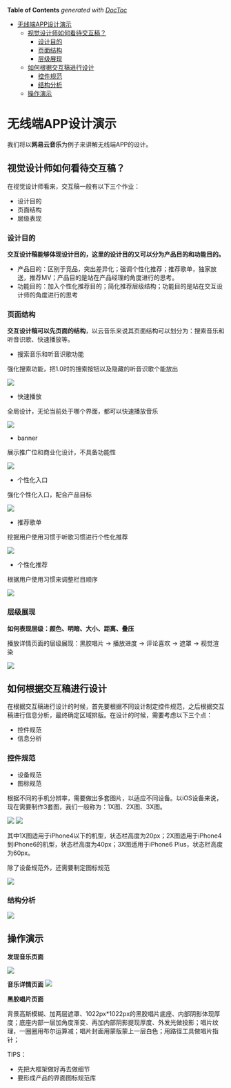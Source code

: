 <!-- START doctoc generated TOC please keep comment here to allow auto update -->
<!-- DON'T EDIT THIS SECTION, INSTEAD RE-RUN doctoc TO UPDATE -->
**Table of Contents**  *generated with [DocToc](https://github.com/thlorenz/doctoc)*

- [无线端APP设计演示](#%E6%97%A0%E7%BA%BF%E7%AB%AFapp%E8%AE%BE%E8%AE%A1%E6%BC%94%E7%A4%BA)
  - [视觉设计师如何看待交互稿？](#%E8%A7%86%E8%A7%89%E8%AE%BE%E8%AE%A1%E5%B8%88%E5%A6%82%E4%BD%95%E7%9C%8B%E5%BE%85%E4%BA%A4%E4%BA%92%E7%A8%BF%EF%BC%9F)
    - [设计目的](#%E8%AE%BE%E8%AE%A1%E7%9B%AE%E7%9A%84)
    - [页面结构](#%E9%A1%B5%E9%9D%A2%E7%BB%93%E6%9E%84)
    - [层级展现](#%E5%B1%82%E7%BA%A7%E5%B1%95%E7%8E%B0)
  - [如何根据交互稿进行设计](#%E5%A6%82%E4%BD%95%E6%A0%B9%E6%8D%AE%E4%BA%A4%E4%BA%92%E7%A8%BF%E8%BF%9B%E8%A1%8C%E8%AE%BE%E8%AE%A1)
    - [控件规范](#%E6%8E%A7%E4%BB%B6%E8%A7%84%E8%8C%83)
    - [结构分析](#%E7%BB%93%E6%9E%84%E5%88%86%E6%9E%90)
  - [操作演示](#%E6%93%8D%E4%BD%9C%E6%BC%94%E7%A4%BA)

<!-- END doctoc generated TOC please keep comment here to allow auto update -->

# 无线端APP设计演示

我们将以**网易云音乐**为例子来讲解无线端APP的设计。

## 视觉设计师如何看待交互稿？ 

在视觉设计师看来，交互稿一般有以下三个作业：

- 设计目的
- 页面结构
- 层级表现

### 设计目的

**交互设计稿能够体现设计目的，这里的设计目的又可以分为产品目的和功能目的。**

- 产品目的：区别于竞品，突出差异化；强调个性化推荐；推荐歌单，独家放送，推荐MV；产品目的是站在产品经理的角度进行的思考。
- 功能目的：加入个性化推荐目的；简化推荐层级结构；功能目的是站在交互设计师的角度进行的思考

### 页面结构

**交互设计稿可以先页面的结构**，以云音乐来说其页面结构可以划分为：搜索音乐和听音识歌、快速播放等。

- 搜索音乐和听音识歌功能

强化搜索功能，把1.0时的搜索按钮以及隐藏的听音识歌个能放出

![](../img/02/02_02_01_01_search_music.png)

- 快速播放

全局设计，无论当前处于哪个界面，都可以快速播放音乐

![](../img/02/02_02_01_02_quick_play.png)

- banner

展示推广位和商业化设计，不具备功能性

![](../img/02/02_02_01_03_banner.png)

- 个性化入口

强化个性化入口，配合产品目标

![](../img/02/02_02_01_04_entry.png)

- 推荐歌单

挖掘用户使用习惯于听歌习惯进行个性化推荐

![](../img/02/02_02_01_05_recommend_list.png)

- 个性化推荐

根据用户使用习惯来调整栏目顺序

![](../img/02/02_02_01_06_personal_recommend.png)

### 层级展现

**如何表现层级：颜色、明暗、大小、距离、叠压**

播放详情页面的层级展现：黑胶唱片 -> 播放进度 -> 评论喜欢 -> 遮罩 -> 视觉渲染

![](../img/02/02_02_01_07_hierarchy.png)

## 如何根据交互稿进行设计

在根据交互稿进行设计的时候，首先要根据不同设计制定控件规范，之后根据交互稿进行信息分析，最终确定区域排版。在设计的时候，需要考虑以下三个点：

- 控件规范
- 信息分析 

### 控件规范

- 设备规范
- 图标规范

根据不同的手机分辨率，需要做出多套图片，以适应不同设备。以iOS设备来说，现在需要制作3套图，我们一般称为：1X图、2X图、3X图。

![](../img/02/02_02_01_08_app_section.png) ![](../img/02/02_02_01_09_pic_standard.png)

其中1X图适用于iPhone4以下的机型，状态栏高度为20px；2X图适用于iPhone4到iPhone6的机型，状态栏高度为40px；3X图适用于iPhone6 Plus，状态栏高度为60px。

除了设备规范外，还需要制定图标规范

![](../img/02/02_02_01_10_icon_standard.png)

### 结构分析

![](../img/02/02_02_01_11_infomation_analysis.png)

## 操作演示

**发现音乐页面**

![](../img/02/02_02_01_12_discover.jpg)

**音乐详情页面**
![](../img/02/02_02_01_13_music_detail.jpg)

**黑胶唱片页面**

背景高斯模糊、加两层遮罩、1022px*1022px的黑胶唱片底座、内部阴影体现厚度；底座内部一层加角度渐变、再加内部阴影提现厚度、外发光做投影；唱片纹理，一圈圈用布尔运算减；唱片封面用蒙版蒙上一层白色；用路径工具做唱片指针；

TIPS：

- 先把大框架做好再去做细节
- 要形成产品的界面图标规范库






